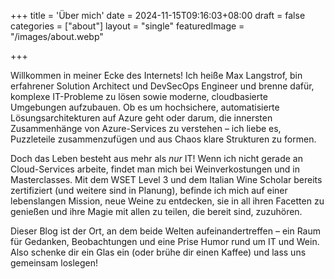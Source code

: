 +++
title = 'Über mich'
date = 2024-11-15T09:16:03+08:00
draft = false
categories = ["about"]
layout = "single"
featuredImage = "/images/about.webp"

+++

Willkommen in meiner Ecke des Internets! Ich heiße Max Langstrof, bin erfahrener Solution Architect und DevSecOps Engineer und brenne dafür, komplexe IT-Probleme zu lösen sowie moderne, cloudbasierte Umgebungen aufzubauen. Ob es um hochsichere, automatisierte Lösungsarchitekturen auf Azure geht oder darum, die innersten Zusammenhänge von Azure-Services zu verstehen – ich liebe es, Puzzleteile zusammenzufügen und aus Chaos klare Strukturen zu formen.

Doch das Leben besteht aus mehr als *nur* IT! Wenn ich nicht gerade an Cloud-Services arbeite, findet man mich bei Weinverkostungen und in Masterclasses. Mit dem WSET Level 3 und dem Italian Wine Scholar bereits zertifiziert (und weitere sind in Planung), befinde ich mich auf einer lebenslangen Mission, neue Weine zu entdecken, sie in all ihren Facetten zu genießen und ihre Magie mit allen zu teilen, die bereit sind, zuzuhören.

Dieser Blog ist der Ort, an dem beide Welten aufeinandertreffen – ein Raum für Gedanken, Beobachtungen und eine Prise Humor rund um IT und Wein. Also schenke dir ein Glas ein (oder brühe dir einen Kaffee) und lass uns gemeinsam loslegen!